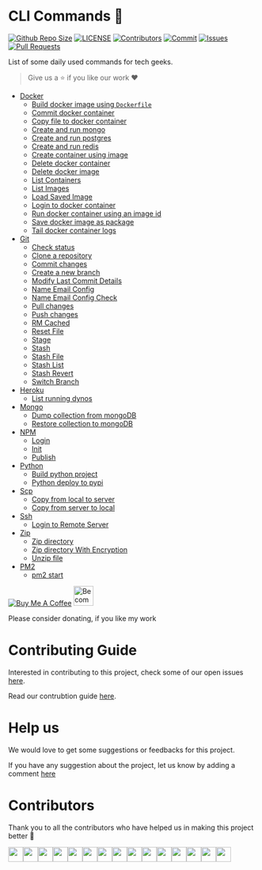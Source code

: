 # CLI Commands :bookmark:

[![Github Repo Size](https://img.shields.io/github/repo-size/arshadkazmi42/ak-cli.svg)](https://github.com/arshadkazmi42/ak-cli)
[![LICENSE](https://img.shields.io/github/license/arshadkazmi42/ak-cli.svg)](https://github.com/arshadkazmi42/ak-cli/LICENSE)
[![Contributors](https://img.shields.io/github/contributors/arshadkazmi42/ak-cli.svg)](https://github.com/arshadkazmi42/ak-cli/graphs/contributors)
[![Commit](https://img.shields.io/github/last-commit/arshadkazmi42/ak-cli.svg)](https://github.com/arshadkazmi42/ak-cli/commits/master)
[![Issues](https://img.shields.io/github/issues/arshadkazmi42/ak-cli.svg)](https://github.com/arshadkazmi42/ak-cli/issues)
[![Pull Requests](https://img.shields.io/github/issues-pr/arshadkazmi42/ak-cli.svg)](https://github.com/arshadkazmi42/ak-cli/pulls)

List of some daily used commands for tech geeks.

> Give us a :star: if you like our work :heart:

- [Docker](commands/docker#docker-point_left)
    - [Build docker image using `Dockerfile`](commands/docker/docker-build-image-with-dockerfile.md)
    - [Commit docker container](commands/docker/docker-container-commit.md)
    - [Copy file to docker container](commands/docker/docker-cp.md)
    - [Create and run mongo](commands/docker/docker-mongo-create.md)
    - [Create and run postgres](commands/docker/docker-postgres-create.md)
    - [Create and run redis](commands/docker/docker-redis-create.md)
    - [Create container using image](commands/docker/docker-container-create.md)
    - [Delete docker container](commands/docker/docker-container-rm.md)
    - [Delete docker image](commands/docker/docker-image-rm.md)
    - [List Containers](commands/docker/docker-container-list.md)
    - [List Images](commands/docker/docker-images-list.md)
    - [Load Saved Image](commands/docker/docker-load.md)
    - [Login to docker container](commands/docker/docker-login.md)
    - [Run docker container using an image id](commands/docker/docker-run.md)
    - [Save docker image as package](commands/docker/docker-save.md)
    - [Tail docker container logs](commands/docker/docker-logs-tail.md)
- [Git](commands/git#git-point_left)
    - [Check status](commands/git/git-status.md)
    - [Clone a repository](commands/git/git-clone-repo.md)
    - [Commit changes](commands/git/git-commit.md)
    - [Create a new branch](commands/git/git-new-branch.md)
    - [Modify Last Commit Details](git-commit-amend.md)
    - [Name Email Config](commands/git/git-name-email-config.md)
    - [Name Email Config Check](commands/git/git-name-email-config-check.md)
    - [Pull changes](commands/git/git-pull.md)
    - [Push changes](commands/git/git-push.md)
    - [RM Cached](commands/git/git-rm-cached.md)
    - [Reset File](commands/git/git-reset.md)
    - [Stage](commands/git/git-stage.md)
    - [Stash](commands/git/git-stash.md)
    - [Stash File](commands/git/git-stash-file.md)
    - [Stash List](commands/git/git-stash-list.md)
    - [Stash Revert](commands/git/git-stash-revert.md)
    - [Switch Branch](commands/git/git-switch-branch.md)
- [Heroku](commands/heroku#heroku-point_left)
    - [List running dynos](commands/heroku/heroku-ps.md)
- [Mongo](commands/mongo#mongo-point_left)
    - [Dump collection from mongoDB](commands/mongo/mongo-dump-collection.md)
    - [Restore collection to mongoDB](commands/mongo/mongo-restore-collection.md)
- [NPM](commands/npm#npm-point_left)
    - [Login](commands/npm/npm-login.md)
    - [Init](commands/npm/npm-init.md)
    - [Publish](commands/npm/npm-publish.md)
- [Python](commands/python#python-point_left)
    - [Build python project](commands/python/python-build.md)
    - [Python deploy to pypi](commands/python/python-deploy-pypi.md)
- [Scp](commands/scp#scp-point_left)
    - [Copy from local to server](commands/scp/scp-local-to-server.md)
    - [Copy from server to local](commands/scp/scp-server-to-local.md)
- [Ssh](commands/ssh#ssh-point_left)
    - [Login to Remote Server](commands/ssh/ssh-server.md)
- [Zip](commands/zip#zip-point_left)
    - [Zip directory](commands/zip/zip-command.md)
    - [Zip directory With Encryption](commands/zip/zip-command-encryption.md)
    - [Unzip file](commands/zip/unzip-command.md)
- [PM2](commands/pm2#pm2-point_left)
    - [pm2 start](commands/pm2/pm2-start.md)

<a href="https://www.buymeacoffee.com/arshadkazmi42" target="_blank"><img src="https://www.buymeacoffee.com/assets/img/custom_images/orange_img.png" alt="Buy Me A Coffee" style="height: auto !important;width: auto !important;" ></a>
<a href="https://www.patreon.com/bePatron?u=15454240" target="_blank"><img src="https://c5.patreon.com/external/logo/become_a_patron_button.png" alt="Become a Patron!" height="40"></a>

Please consider donating, if you like my work

# Contributing Guide
Interested in contributing to this project, check some of our open issues [here](https://github.com/arshadkazmi42/ak-cli/issues).

Read our contrubtion guide [here](CONTRIBUTING.md). 

# Help us
We would love to get some suggestions or feedbacks for this project.

If you have any suggestion about the project, let us know by adding a comment [here](https://github.com/arshadkazmi42/ak-cli/issues/39)

# Contributors

Thank you to all the contributors who have helped us in making this project better 🙌

<a href="https://github.com/arshadkazmi42"><img src="https://github.com/arshadkazmi42.png" width="30" /></a><a href="https://github.com/SakshayMahna"><img src="https://github.com/SakshayMahna.png" width="30" /></a><a href="https://github.com/alpha-gamma"><img src="https://github.com/alpha-gamma.png" width="30" /></a><a href="https://github.com/sinumohan"><img src="https://github.com/sinumohan.png" width="30" /></a><a href="https://github.com/7jones"><img src="https://github.com/7jones.png" width="30" /></a><a href="https://github.com/xFreed0m"><img src="https://github.com/xFreed0m.png" width="30" /></a><a href="https://github.com/iDG772Mn"><img src="https://github.com/iDG772Mn.png" width="30" /></a><a href="https://github.com/ryserCar"><img src="https://github.com/ryserCar.png" width="30" /></a><a href="https://github.com/AmishNick"><img src="https://github.com/AmishNick.png" width="30" /></a><a href="https://github.com/Logik-Dev"><img src="https://github.com/Logik-Dev.png" width="30" /></a><a href="https://github.com/JeremyManuel"><img src="https://github.com/JeremyManuel.png" width="30" /></a><a href="https://github.com/KurtLehnardt"><img src="https://github.com/KurtLehnardt.png" width="30" /></a><a href="https://github.com/marieram"><img src="https://github.com/marieram.png" width="30" /></a><a href="https://github.com/Rafaellarsa"><img src="https://github.com/Rafaellarsa.png" width="30" /></a><a href="https://github.com/ssd71"><img src="https://github.com/ssd71.png" width="30" /></a>
